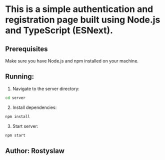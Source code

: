 # This is a simple authentication and registration page built using Node.js and TypeScript (ESNext).

## Prerequisites

Make sure you have Node.js and npm installed on your machine.

## Running:

1. Navigate to the server directory:
```bash
cd server
```

2. Install dependencies:
```bash
npm install
```

3. Start server:
```bash
npm start
```

## Author: Rostyslaw

